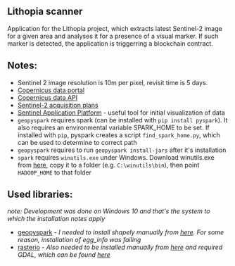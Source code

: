 ## Lithopia scanner

Application for the Lithopia project, which extracts latest Sentinel-2 image for a given area and analyses it for a presence of a visual marker. If such marker is detected, the application is triggerring a blockchain contract.

## Notes:
- Sentinel 2 image resolution is 10m per pixel, revisit time is 5 days.
- [Copernicus data portal](https://scihub.copernicus.eu/dhus/#/home)
- [Copernicus data API](https://scihub.copernicus.eu/userguide/APIsOverview)
- [Sentinel-2 acquisition plans](https://sentinel.esa.int/web/sentinel/missions/sentinel-2/acquisition-plans)
- [Sentinel Application Platform](http://step.esa.int/main/toolboxes/snap/) - useful tool for initial visualization of data
- `geopyspark` requires spark (can be installed with `pip install pyspark`). It also requires an environmental variable SPARK\_HOME to be set. If installed with `pip`, pyspark creates a script `find_spark_home.py`, which can be used to determine to correct path
- `geopyspark` requires to run `geopyspark install-jars` after it's installation
- `spark` requires `winutils.exe` under Windows. Download winutils.exe from [here](http://public-repo-1.hortonworks.com/hdp-win-alpha/winutils.exe), copy it to a folder (e.g. `C:\winutils\bin`), then point `HADOOP_HOME` to that folder

## Used libraries:

*note: Development was done on Windows 10 and that's the system to which the installation notes apply*

- [geopyspark](https://geopyspark.readthedocs.io/en/latest/index.html) - *I needed to install shapely manually from [here](https://www.lfd.uci.edu/~gohlke/pythonlibs/#shapely). For some reason, installation of egg\_info was failing*
- [rasterio](https://rasterio.readthedocs.io/en/latest/index.html) - *Also needed to be installed manually from [here](https://www.lfd.uci.edu/~gohlke/pythonlibs/#rasterio) and required GDAL, which can be found [here](https://www.lfd.uci.edu/~gohlke/pythonlibs/#gdal)*

